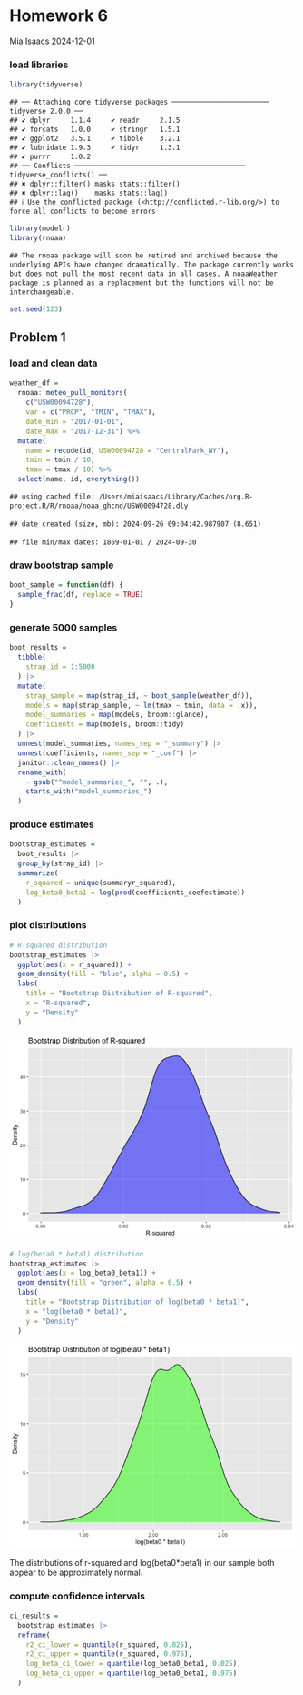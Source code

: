 Homework 6
================
Mia Isaacs
2024-12-01

### load libraries

``` r
library(tidyverse)
```

    ## ── Attaching core tidyverse packages ──────────────────────── tidyverse 2.0.0 ──
    ## ✔ dplyr     1.1.4     ✔ readr     2.1.5
    ## ✔ forcats   1.0.0     ✔ stringr   1.5.1
    ## ✔ ggplot2   3.5.1     ✔ tibble    3.2.1
    ## ✔ lubridate 1.9.3     ✔ tidyr     1.3.1
    ## ✔ purrr     1.0.2     
    ## ── Conflicts ────────────────────────────────────────── tidyverse_conflicts() ──
    ## ✖ dplyr::filter() masks stats::filter()
    ## ✖ dplyr::lag()    masks stats::lag()
    ## ℹ Use the conflicted package (<http://conflicted.r-lib.org/>) to force all conflicts to become errors

``` r
library(modelr)
library(rnoaa)
```

    ## The rnoaa package will soon be retired and archived because the underlying APIs have changed dramatically. The package currently works but does not pull the most recent data in all cases. A noaaWeather package is planned as a replacement but the functions will not be interchangeable.

``` r
set.seed(123)
```

## Problem 1

### load and clean data

``` r
weather_df = 
  rnoaa::meteo_pull_monitors(
    c("USW00094728"),
    var = c("PRCP", "TMIN", "TMAX"), 
    date_min = "2017-01-01",
    date_max = "2017-12-31") %>%
  mutate(
    name = recode(id, USW00094728 = "CentralPark_NY"),
    tmin = tmin / 10,
    tmax = tmax / 10) %>%
  select(name, id, everything())
```

    ## using cached file: /Users/miaisaacs/Library/Caches/org.R-project.R/R/rnoaa/noaa_ghcnd/USW00094728.dly

    ## date created (size, mb): 2024-09-26 09:04:42.987907 (8.651)

    ## file min/max dates: 1869-01-01 / 2024-09-30

### draw bootstrap sample

``` r
boot_sample = function(df) {
  sample_frac(df, replace = TRUE)
}
```

### generate 5000 samples

``` r
boot_results = 
  tibble(
    strap_id = 1:5000
  ) |> 
  mutate(
    strap_sample = map(strap_id, ~ boot_sample(weather_df)),
    models = map(strap_sample, ~ lm(tmax ~ tmin, data = .x)),
    model_summaries = map(models, broom::glance),
    coefficients = map(models, broom::tidy)
  ) |> 
  unnest(model_summaries, names_sep = "_summary") |> 
  unnest(coefficients, names_sep = "_coef") |> 
  janitor::clean_names() |> 
  rename_with(
    ~ gsub("^model_summaries_", "", .), 
    starts_with("model_summaries_")    
  )
```

### produce estimates

``` r
bootstrap_estimates = 
  boot_results |> 
  group_by(strap_id) |> 
  summarize(
    r_squared = unique(summaryr_squared),  
    log_beta0_beta1 = log(prod(coefficients_coefestimate))
  )
```

### plot distributions

``` r
# R-squared distribution
bootstrap_estimates |> 
  ggplot(aes(x = r_squared)) +
  geom_density(fill = "blue", alpha = 0.5) +
  labs(
    title = "Bootstrap Distribution of R-squared",
    x = "R-squared",
    y = "Density"
  )
```

![](p8105_hw6_mbi2110_files/figure-gfm/unnamed-chunk-6-1.png)<!-- -->

``` r
# log(beta0 * beta1) distribution
bootstrap_estimates |> 
  ggplot(aes(x = log_beta0_beta1)) +
  geom_density(fill = "green", alpha = 0.5) +
  labs(
    title = "Bootstrap Distribution of log(beta0 * beta1)",
    x = "log(beta0 * beta1)",
    y = "Density"
  )
```

![](p8105_hw6_mbi2110_files/figure-gfm/unnamed-chunk-6-2.png)<!-- -->

The distributions of r-squared and log(beta0\*beta1) in our sample both
appear to be approximately normal.

### compute confidence intervals

``` r
ci_results = 
  bootstrap_estimates |> 
  reframe(
    r2_ci_lower = quantile(r_squared, 0.025),
    r2_ci_upper = quantile(r_squared, 0.975),
    log_beta_ci_lower = quantile(log_beta0_beta1, 0.025),
    log_beta_ci_upper = quantile(log_beta0_beta1, 0.975)
  )
```

